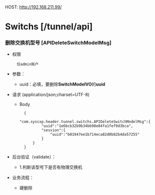 HOST: http://192.168.211.99/

# Switchs [/tunnel/api]

### 删除交换机型号 [APIDeleteSwitchModelMsg]

+ 权限
        
        仅admin账户

+ 参数：
    + uuid：必填，要删除**SwitchModelVO**的**uuid**

+ 请求 (application/json;charset=UTF-8)

    + Body
    
            {
                "com.syscxp.header.tunnel.switchs.APIDeleteSwitchModelMsg":{
                    "uuid":"1e6bcb32b9b34bb98e84fa1fef9d3bca",
                    "session":{
                        "uuid":"b01947ee1b714eca82d0b82b4da57255"
                    }
                }
            }

+ 后台验证（validate）：
    + 1.判断该型号下是否有物理交换机

+ 业务流程：
    + 硬删除